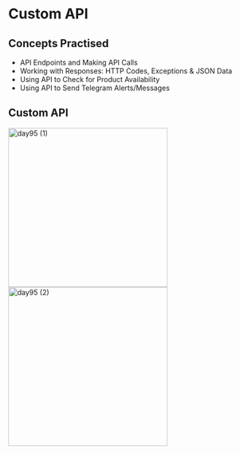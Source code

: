 # Custom API
## Concepts Practised
- API Endpoints and Making API Calls
- Working with Responses: HTTP Codes, Exceptions & JSON Data
- Using API to Check for Product Availability
- Using API to Send Telegram Alerts/Messages
## Custom API
<img width="319" alt="day95 (1)" src="https://user-images.githubusercontent.com/98851253/173248609-5b3da266-3c6f-4538-b313-6278cf867db2.png">
<img width="319" alt="day95 (2)" src="https://user-images.githubusercontent.com/98851253/173248610-79451f0b-95a5-4e6f-a9d9-1b990f8cd22e.png">